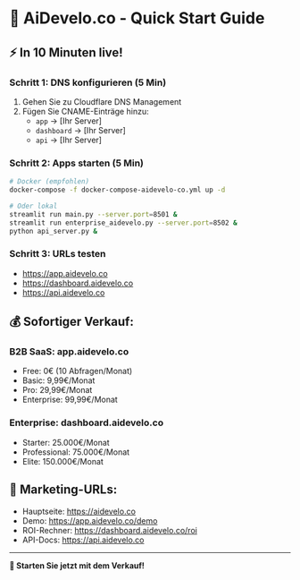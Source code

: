# 🚀 AiDevelo.co - Quick Start Guide

## ⚡ In 10 Minuten live!

### Schritt 1: DNS konfigurieren (5 Min)
1. Gehen Sie zu Cloudflare DNS Management
2. Fügen Sie CNAME-Einträge hinzu:
   - `app` → [Ihr Server]
   - `dashboard` → [Ihr Server]
   - `api` → [Ihr Server]

### Schritt 2: Apps starten (5 Min)
```bash
# Docker (empfohlen)
docker-compose -f docker-compose-aidevelo-co.yml up -d

# Oder lokal
streamlit run main.py --server.port=8501 &
streamlit run enterprise_aidevelo.py --server.port=8502 &
python api_server.py &
```

### Schritt 3: URLs testen
- https://app.aidevelo.co
- https://dashboard.aidevelo.co
- https://api.aidevelo.co

## 💰 Sofortiger Verkauf:

### B2B SaaS: app.aidevelo.co
- Free: 0€ (10 Abfragen/Monat)
- Basic: 9,99€/Monat
- Pro: 29,99€/Monat
- Enterprise: 99,99€/Monat

### Enterprise: dashboard.aidevelo.co
- Starter: 25.000€/Monat
- Professional: 75.000€/Monat
- Elite: 150.000€/Monat

## 🎯 Marketing-URLs:
- Hauptseite: https://aidevelo.co
- Demo: https://app.aidevelo.co/demo
- ROI-Rechner: https://dashboard.aidevelo.co/roi
- API-Docs: https://api.aidevelo.co

---
**🚀 Starten Sie jetzt mit dem Verkauf!**